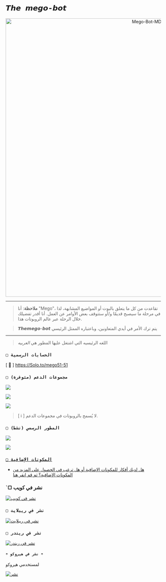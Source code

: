 # `𝙏𝙝𝙚 𝙢𝙚𝙜𝙤-𝙗𝙤𝙩` 

<p align="center">
<img src="https://telegra.ph/file/bda9ed97f962db2e7f154.jpg" alt="Mego-Bot-MD" width="900"/>
</p>

------------------
> **ملاحظة**: أنا "Mego"، تقاعدت من كل ما يتعلق بالبوت أو المواضيع المشابهة، لذا في مرحلة ما سيصبح قديمًا و/أو ستتوقف بعض الأوامر عن العمل.  أنا أقدر تفضيلك خلال الرحلة عبر عالم الروبوتات هذا.

> 𝙏𝙝𝙚𝙢𝙚𝙜𝙤-𝙗𝙤𝙩 يتم ترك الأمر في أيدي المتعاونين، وباعتباره الممثل الرئيسي 
------------------

> اللغه الرئيسيه التي اشتغل عليها المطور هي *العربيه*

### `▢ الحسابات الرسمية`

[ 🔗 ] https://Solo.to/mego51-51

### `▢ مجموعات الدعم (متوفرة)`

 <a href="https://chat.whatsapp.com/KSmyQMnG5kxF3bRJGgXVvW" target="blank"><img src="https://chat.whatsapp.com/KSmyQMnG5kxF3bRJGgXVvW" />

<a href="https://chat.whatsapp.com/GbsFSHXkLoUJ9JH7t8djAn" target="blank"><img src="https://whatsapp.com/channel/0029VaRygQcATRSk29RI4P1x" /></a>

<a href="https://chat.whatsapp.com/GbsFSHXkLoUJ9JH7t8djAn" target="blank"><img src="https://img.shields.io/badge/SUPPORT_GROUP_(EN)_(NOT AVAILABLE)-25D366?style=for-the-badge&logo=whatsapp&logoColor=white" /></a>

> [ ℹ️ ] لا يُسمح بالروبوتات في مجموعات الدعم.

 ### `▢ المطور الرسمي (نشط)`


<a href="https://api.whatsapp.com/send/?phone=201012531172&text=/estado&type=phone_number&app_absent=0" target="blank"><img src="https://img.shields.io/badge/BOT_OFICIAL_1_(INACTIVO)-25D366?style=for-the-badge&logo=whatsapp&logoColor=white" />

<a href="https://api.whatsapp.com/send/?phone=201025663589&text=/estado&type=phone_number&app_absent=0" target="blank"><img src="[https://img.shields.io/badge/BOT_OFICIAL_2_(INACTIVO)-25D366?style=for-the-badge&logo=whatsapp&logoColor=white](https://telegra.ph/file/bda9ed97f962db2e7f154.jpg)" />


### `▢ المكونات الإضافية`
- هل لديك أفكار للمكونات الإضافية أو هل ترغب في الحصول على المزيد من المكونات الإضافية؟  ثم قم [انقر هنا]([](https://github.com/theh2so4/Mystic-Plugins))



### `▢ نشر في كويب

[![نشر في كويب](https://www.koyeb.com/static/images/deploy/button.svg)](https://app.koyeb.com/deploy?type=git&repository=https://github.com/BrunoSobrino/TheMystic-Bot-MD&branch=master&name=mysticbot)
  
### `▢ نشر في ريبلايت`

[![نشر في ريبلايت](https://repl.it/badge/github/BrunoSobrino/TheMystic-Bot-MD)](https://repl.it/github/BrunoSobrino/TheMystic-Bot-MD) 
  
### `▢ نشر في ريندر`

[![نشر في ريندر](https://render.com/images/deploy-to-render-button.svg)](https://dashboard.render.com/blueprint/new?repo=https%3A%2F%2Fgithub.com%2FBrunoSobrino%2FTheMystic-Bot-MD) 


#### `☂️ نشر في هيروكو ☂️`
لمستخدمي هيروكو

[![نشر](https://www.herokucdn.com/deploy/button.svg)](https://heroku.com/deploy?template=https://github.com/Botmego/MegoBot-MD1)
